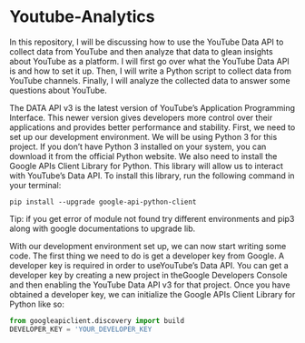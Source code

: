 # Youtube-Analytics

In this repository, I will be discussing how to use the YouTube Data API to collect data from YouTube and then analyze that data to glean insights about YouTube as a platform. I will first go over what the YouTube Data API is and how to set it up. Then, I will write a Python script to collect data from YouTube channels. Finally, I will analyze the collected data to answer some questions about YouTube.

The DATA API v3 is the latest version of YouTube’s Application Programming Interface. This newer version gives developers more control over their applications and provides better performance and stability. 
First, we need to set up our development environment. We will be using Python 3 for this project. If you don’t have Python 3 installed on your system, you can download it from the official Python website. We also need to install the Google APIs Client Library for Python. This library will allow us to interact with YouTube’s Data API. To install this library, run the following command in your terminal:

`pip install --upgrade google-api-python-client`

Tip: if you get error of module not found try different environments and pip3 along with google documentations to upgrade lib.

With our development environment set up, we can now start writing some code. The first thing we need to do is get a developer key from Google. A developer key is required in order to useYouTube’s Data API. You can get a developer key by creating a new project in theGoogle Developers Console and then enabling the YouTube Data API v3 for that project. Once you have obtained a developer key, we can initialize the Google APIs Client Library for Python like so:
```python
from googleapiclient.discovery import build 
DEVELOPER_KEY = 'YOUR_DEVELOPER_KEY
```
